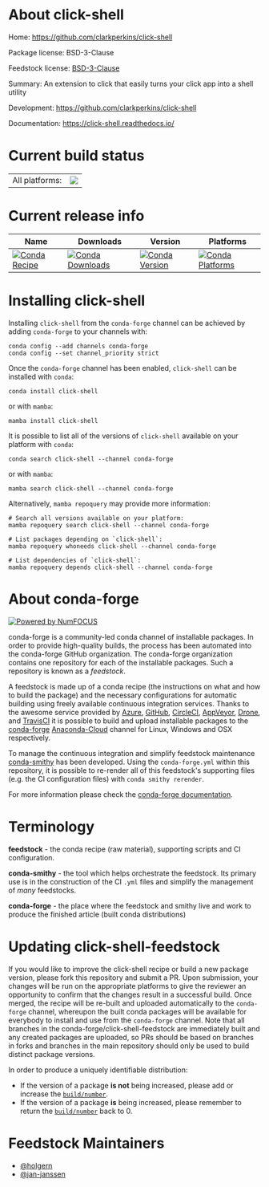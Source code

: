 About click-shell
=================

Home: https://github.com/clarkperkins/click-shell

Package license: BSD-3-Clause

Feedstock license: [BSD-3-Clause](https://github.com/conda-forge/click-shell-feedstock/blob/main/LICENSE.txt)

Summary: An extension to click that easily turns your click app into a shell utility

Development: https://github.com/clarkperkins/click-shell

Documentation: https://click-shell.readthedocs.io/

Current build status
====================


<table><tr><td>All platforms:</td>
    <td>
      <a href="https://dev.azure.com/conda-forge/feedstock-builds/_build/latest?definitionId=9457&branchName=main">
        <img src="https://dev.azure.com/conda-forge/feedstock-builds/_apis/build/status/click-shell-feedstock?branchName=main">
      </a>
    </td>
  </tr>
</table>

Current release info
====================

| Name | Downloads | Version | Platforms |
| --- | --- | --- | --- |
| [![Conda Recipe](https://img.shields.io/badge/recipe-click--shell-green.svg)](https://anaconda.org/conda-forge/click-shell) | [![Conda Downloads](https://img.shields.io/conda/dn/conda-forge/click-shell.svg)](https://anaconda.org/conda-forge/click-shell) | [![Conda Version](https://img.shields.io/conda/vn/conda-forge/click-shell.svg)](https://anaconda.org/conda-forge/click-shell) | [![Conda Platforms](https://img.shields.io/conda/pn/conda-forge/click-shell.svg)](https://anaconda.org/conda-forge/click-shell) |

Installing click-shell
======================

Installing `click-shell` from the `conda-forge` channel can be achieved by adding `conda-forge` to your channels with:

```
conda config --add channels conda-forge
conda config --set channel_priority strict
```

Once the `conda-forge` channel has been enabled, `click-shell` can be installed with `conda`:

```
conda install click-shell
```

or with `mamba`:

```
mamba install click-shell
```

It is possible to list all of the versions of `click-shell` available on your platform with `conda`:

```
conda search click-shell --channel conda-forge
```

or with `mamba`:

```
mamba search click-shell --channel conda-forge
```

Alternatively, `mamba repoquery` may provide more information:

```
# Search all versions available on your platform:
mamba repoquery search click-shell --channel conda-forge

# List packages depending on `click-shell`:
mamba repoquery whoneeds click-shell --channel conda-forge

# List dependencies of `click-shell`:
mamba repoquery depends click-shell --channel conda-forge
```


About conda-forge
=================

[![Powered by
NumFOCUS](https://img.shields.io/badge/powered%20by-NumFOCUS-orange.svg?style=flat&colorA=E1523D&colorB=007D8A)](https://numfocus.org)

conda-forge is a community-led conda channel of installable packages.
In order to provide high-quality builds, the process has been automated into the
conda-forge GitHub organization. The conda-forge organization contains one repository
for each of the installable packages. Such a repository is known as a *feedstock*.

A feedstock is made up of a conda recipe (the instructions on what and how to build
the package) and the necessary configurations for automatic building using freely
available continuous integration services. Thanks to the awesome service provided by
[Azure](https://azure.microsoft.com/en-us/services/devops/), [GitHub](https://github.com/),
[CircleCI](https://circleci.com/), [AppVeyor](https://www.appveyor.com/),
[Drone](https://cloud.drone.io/welcome), and [TravisCI](https://travis-ci.com/)
it is possible to build and upload installable packages to the
[conda-forge](https://anaconda.org/conda-forge) [Anaconda-Cloud](https://anaconda.org/)
channel for Linux, Windows and OSX respectively.

To manage the continuous integration and simplify feedstock maintenance
[conda-smithy](https://github.com/conda-forge/conda-smithy) has been developed.
Using the ``conda-forge.yml`` within this repository, it is possible to re-render all of
this feedstock's supporting files (e.g. the CI configuration files) with ``conda smithy rerender``.

For more information please check the [conda-forge documentation](https://conda-forge.org/docs/).

Terminology
===========

**feedstock** - the conda recipe (raw material), supporting scripts and CI configuration.

**conda-smithy** - the tool which helps orchestrate the feedstock.
                   Its primary use is in the construction of the CI ``.yml`` files
                   and simplify the management of *many* feedstocks.

**conda-forge** - the place where the feedstock and smithy live and work to
                  produce the finished article (built conda distributions)


Updating click-shell-feedstock
==============================

If you would like to improve the click-shell recipe or build a new
package version, please fork this repository and submit a PR. Upon submission,
your changes will be run on the appropriate platforms to give the reviewer an
opportunity to confirm that the changes result in a successful build. Once
merged, the recipe will be re-built and uploaded automatically to the
`conda-forge` channel, whereupon the built conda packages will be available for
everybody to install and use from the `conda-forge` channel.
Note that all branches in the conda-forge/click-shell-feedstock are
immediately built and any created packages are uploaded, so PRs should be based
on branches in forks and branches in the main repository should only be used to
build distinct package versions.

In order to produce a uniquely identifiable distribution:
 * If the version of a package **is not** being increased, please add or increase
   the [``build/number``](https://docs.conda.io/projects/conda-build/en/latest/resources/define-metadata.html#build-number-and-string).
 * If the version of a package **is** being increased, please remember to return
   the [``build/number``](https://docs.conda.io/projects/conda-build/en/latest/resources/define-metadata.html#build-number-and-string)
   back to 0.

Feedstock Maintainers
=====================

* [@holgern](https://github.com/holgern/)
* [@jan-janssen](https://github.com/jan-janssen/)

